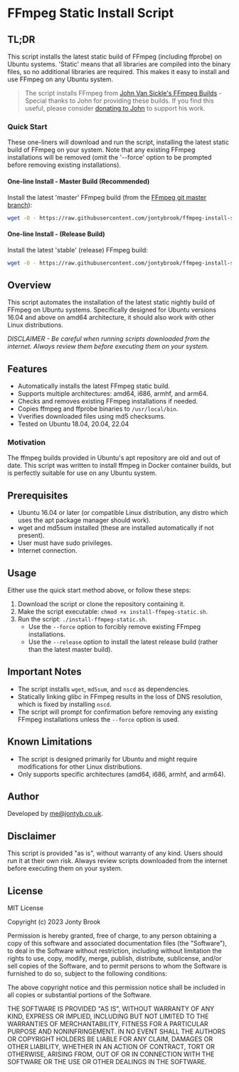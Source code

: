 # FFmpeg Static Install Script

## TL;DR

This script installs the latest static build of FFmpeg (including ffprobe) on Ubuntu systems. 'Static' means that all libraries are compiled into the binary files, so no additional libraries are required. This makes it easy to install and use FFmpeg on any Ubuntu system.

> The script installs FFmpeg from [John Van Sickle's FFmpeg Builds](https://johnvansickle.com/ffmpeg/) - Special thanks to John for providing these builds. If you find this useful, please consider [donating to John](https://johnvansickle.com/ffmpeg/) to support his work.

### Quick Start

These one-liners will download and run the script, installing the latest static build of FFmpeg on your system. Note that any existing FFmpeg installations will be removed (omit the '--force' option to be prompted before removing existing installations).

#### One-line Install - Master Build (Recommended)

Install the latest 'master' FFmpeg build (from the [FFmpeg git master branch](https://github.com/FFmpeg/FFmpeg)):

```bash
wget -O - https://raw.githubusercontent.com/jontybrook/ffmpeg-install-script/main/install-ffmpeg-static.sh | bash -s -- --force
```

#### One-line Install - (Release Build)

Install the latest 'stable' (release) FFmpeg build:

```bash
wget -O - https://raw.githubusercontent.com/jontybrook/ffmpeg-install-script/main/install-ffmpeg-static.sh | bash -s -- --stable --force
```

## Overview

This script automates the installation of the latest static nightly build of FFmpeg on Ubuntu systems. Specifically designed for Ubuntu versions 16.04 and above on amd64 architecture, it should also work with other Linux distributions.

_DISCLAIMER - Be careful when running scripts downloaded from the internet. Always review them before executing them on your system._

## Features

- Automatically installs the latest FFmpeg static build.
- Supports multiple architectures: amd64, i686, armhf, and arm64.
- Checks and removes existing FFmpeg installations if needed.
- Copies ffmpeg and ffprobe binaries to `/usr/local/bin`.
- Vverifies downloaded files using md5 checksums.
- Tested on Ubuntu 18.04, 20.04, 22.04

### Motivation

The ffmpeg builds provided in Ubuntu's apt repository are old and out of date. This script was written to install ffmpeg in Docker container builds, but is perfectly suitable for use on any Ubuntu system.

## Prerequisites

- Ubuntu 16.04 or later (or compatible Linux distribution, any distro which uses the apt package manager should work).
- wget and md5sum installed (these are installed automatically if not present).
- User must have sudo privileges.
- Internet connection.

## Usage

Either use the quick start method above, or follow these steps:

1. Download the script or clone the repository containing it.
2. Make the script executable: `chmod +x install-ffmpeg-static.sh`.
3. Run the script: `./install-ffmpeg-static.sh`.
   - Use the `--force` option to forcibly remove existing FFmpeg installations.
   - Use the `--release` option to install the latest release build (rather than the latest master build).

## Important Notes

- The script installs `wget`, `md5sum`, and `nscd` as dependencies.
- Statically linking glibc in FFmpeg results in the loss of DNS resolution, which is fixed by installing `nscd`.
- The script will prompt for confirmation before removing any existing FFmpeg installations unless the `--force` option is used.

## Known Limitations

- The script is designed primarily for Ubuntu and might require modifications for other Linux distributions.
- Only supports specific architectures (amd64, i686, armhf, and arm64).

## Author

Developed by [me@jontyb.co.uk](mailto:me@jontyb.co.uk).

## Disclaimer

This script is provided "as is", without warranty of any kind. Users should run it at their own risk. Always review scripts downloaded from the internet before executing them on your system.

## License

MIT License

Copyright (c) 2023 Jonty Brook

Permission is hereby granted, free of charge, to any person obtaining a copy
of this software and associated documentation files (the "Software"), to deal
in the Software without restriction, including without limitation the rights
to use, copy, modify, merge, publish, distribute, sublicense, and/or sell
copies of the Software, and to permit persons to whom the Software is
furnished to do so, subject to the following conditions:

The above copyright notice and this permission notice shall be included in all
copies or substantial portions of the Software.

THE SOFTWARE IS PROVIDED "AS IS", WITHOUT WARRANTY OF ANY KIND, EXPRESS OR
IMPLIED, INCLUDING BUT NOT LIMITED TO THE WARRANTIES OF MERCHANTABILITY,
FITNESS FOR A PARTICULAR PURPOSE AND NONINFRINGEMENT. IN NO EVENT SHALL THE
AUTHORS OR COPYRIGHT HOLDERS BE LIABLE FOR ANY CLAIM, DAMAGES OR OTHER
LIABILITY, WHETHER IN AN ACTION OF CONTRACT, TORT OR OTHERWISE, ARISING FROM,
OUT OF OR IN CONNECTION WITH THE SOFTWARE OR THE USE OR OTHER DEALINGS IN THE
SOFTWARE.
